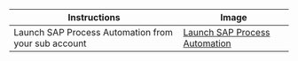 Instructions | Image
------------ | -----
Launch SAP Process Automation from your sub account | [Launch SAP Process Automation](../Images/LaunchSPA.png)

